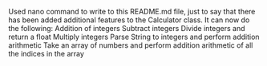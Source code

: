 Used nano command to write to this README.md file, just to say that there has been added additional features to the Calculator class.
It can now do the following:
Addition of integers
Subtract integers
Divide integers and return a float 
Multiply integers
Parse String to integers and perform addition arithmetic 
Take an array of numbers and perform addition arithmetic of all the indices in the array

